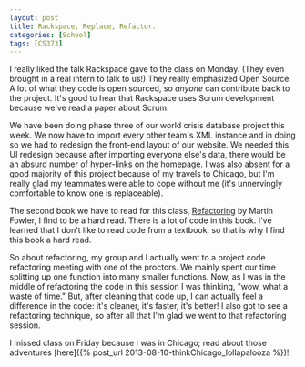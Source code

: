 ```yaml
---
layout: post
title: Rackspace, Replace, Refactor.
categories: [School]
tags: [CS373]
---
```


I really liked the talk Rackspace gave to the class on Monday. (They even brought in a real intern to talk to us!) They really emphasized Open Source. A lot of what they code is open sourced, so _anyone_ can contribute back to the project. It's good to hear that Rackspace uses Scrum development because we've read a paper about Scrum.

We have been doing phase three of our world crisis database project this week. We now have to import every other team's XML instance and in doing so we had to redesign the front-end layout of our website. We needed this UI redesign because after importing everyone else's data, there would be an absurd number of hyper-links on the homepage. I was also absent for a good majority of this project because of my travels to Chicago, but I'm really glad my teammates were able to cope without me (it's unnervingly comfortable to know one is replaceable).

The second book we have to read for this class, [Refactoring](http://www.amazon.com/gp/product/0201485672/?tag=utgracs) by Martin Fowler, I find to be a hard read. There is a lot of code in this book. I've learned that I don't like to read code from a textbook, so that is why I find this book a hard read.

So about refactoring, my group and I actually went to a project code refactoring meeting with one of the proctors. We mainly spent our time splitting up one function into many smaller functions. Now, as I was in the middle of refactoring the code in this session I was thinking, "wow, what a waste of time." But, after cleaning that code up, I can actually feel a difference in the code: it's cleaner, it's faster, it's better! I also got to see a refactoring technique, so after all that I'm glad we went to that refactoring session.

I missed class on Friday because I was in Chicago; read about those adventures [here]({% post_url 2013-08-10-thinkChicago_lollapalooza %})!
